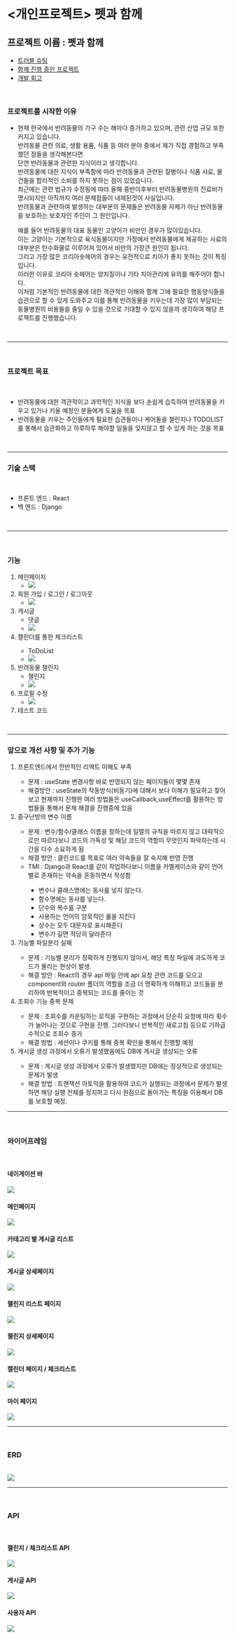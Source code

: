 <h1><개인프로젝트> 펫과 함께 </h1>

<h2> 프로젝트 이름 : 펫과 함께 </h2>

<ul>
    <li><a href="https://github.com/timeiscoal/pet_with_me/wiki/%ED%8A%B8%EB%9F%AC%EB%B8%94-%EC%8A%88%ED%8C%85"> 트러블 슈팅 </a></li>
    <li><a href="https://github.com/timeiscoal/flask_project_"> 함께 진행 중인 프로젝트 </a></li>
    <li><a href="https://hypnotic-step-397.notion.site/PET-996efaf401704a828dd6e25b244dbafd"> 개발 회고</a></li>
</ul>

<br />

<h3> 프로젝트를 시작한 이유 </h3>
    <ul>
        <li>
        <p>현재 한국에서 반려동물의 가구 수는 해마다 증가하고 있으며, 관련 산업 규모 또한 커지고 있습니다. <br/> 
        반려동물 관련 의료, 생활 용품, 식품 등 여러 분야 중에서 제가 직접 경험하고 부족했던 점들을 생각해본다면<br/> 단연 반려동물과 관련한 지식이라고 생각합니다. <br/>
        반려동물에 대한 지식이 부족함에 따라 반려동물과 관련된 질병이나 식품 사료, 물건들을 합리적인 소비를 하지 못하는 점이 있었습니다.<br/>
        최근에는 관련 법규가 수정됨에 따라 올해 중반이후부터 반려동물병원의 진료비가 명시되지만 아직까지 여러 문제점들이 내제된것이 사실입니다.<br/>
        반려동물과 관련하여 발생하는 대부분의 문제들은 반려동물 자체가 아닌 반려동물을 보호하는 보호자인 주인이 그 원인입니다.<br/></p>
        <p>
        예를 들어 반려동물의 대표 동물인 고양이가 비만인 경우가 많이있습니다.<br/>
        이는 고양이는 기본적으로 육식동물이지만 가정에서 반려동물에게 제공하는 사료의 대부분은 탄수화물로 이루어져 있어서 비만의 가장큰 원인이 됩니다.<br/>
        그리고 가장 많은 코리아숏헤어의 경우는 유전적으로 치아가 좋지 못하는 것이 특징입니다. <br/>이러한 이유로 코리아 숏헤어는 양치질이나 기타 치아관리에 유의를 해주어야 합니다.<br/>
        이처럼 기본적인 반려동물에 대한 객관적인 이해와 함께 그에 필요한 행동양식들을 습관으로 할 수 있게 도와주고 이를 통해 반려동물을 키우는데 가장 많이 부담되는 동물병원의 비용들을 줄일 수 있을 것으로 기대할 수 있지 않을까 생각하여 해당 프로젝트를 진행했습니다.</p>
        </li>
    </ul>
<br/>    
<hr/>
<br/>
<h3> 프로젝트 목표 </h3>
<br/>
    <ul>
        <li>반려동물에 대한 객관적이고 과학적인 지식을 보다 손쉽게 습득하여 반려동물을 키우고 있거나 키울 예정인 분들에게 도움을 목표</li>
        <li>반려동물을 키우는 주인들에게 필요한 습관들이나 케어들을 챌린지나 TODOLIST를 통해서 습관화하고 하루하루 해야할 일들을 잊지않고 할 수 있게 하는 것을 목표</li>
    </ul>
<br/>
<hr/>
<h3> 기술 스택 </h3>
<br/>
    <ul>
        <li>프론트 엔드 : React</li>
        <li>백 엔드 : Django</li>
    </ul>
<br/>
<hr/>
<br/>
<h3> 기능 </h3>
    <ol>
        <li>메인페이지
            <ul>
                <li><img src="https://user-images.githubusercontent.com/113073492/231358862-560b0362-8a37-4107-b79a-639ad7385732.gif"></li>
            </ul>
        </li>
        <li>회원 가입 / 로그인 / 로그아웃 
            <ul>
                <li><img src="https://user-images.githubusercontent.com/113073492/231358864-847bc7ab-6915-47f5-b047-5b47d0a84577.gif"></li>
            </ul>
        </li>
        <li>게시글
            <ul>
                <li>댓글</li>
                <li><img src="https://user-images.githubusercontent.com/113073492/231358847-3a1772ca-fb0d-404b-b4a6-646a4ebdf2bb.gif"/></li>
            </ul>
        </li>
        <li>캘린더를 통한 체크리스트</li>    
            <ul>
                <li>ToDoList</li><li> <img src="https://user-images.githubusercontent.com/113073492/231358858-2ad6dffa-c434-420a-a6ba-3a5ca02d7afc.gif"></li>
            </ul>
        <li>반려동물 챌린지
            <ul>
                <li>챌린지</li><li> <img  src= "https://user-images.githubusercontent.com/113073492/231358854-d0cf6897-0a42-4875-b948-e9331ed8a414.gif"/></li>
            </ul>
        </li>
        <li>프로필 수정
            <ul>
                <li><img src="https://user-images.githubusercontent.com/113073492/231358866-2b9eead4-5fe0-46eb-823a-843abe3ac547.gif"></li>
            </ul>
        </li>
        <li>테스트 코드</li>
    </ol>
    <br/>
<hr/>
<h3>앞으로 개선 사항 및 추가 기능</h3>
    <ol>
        <li>프론트엔드에서 전반적인 리액트 이해도 부족</li>
        <ul>
            <li>문제 : useState 변경사항 바로 반영되지 않는 페이지들이 몇몇 존재</li>
            <li>해결방안 : useState의 작동방식(비동기)에 대해서 보다 이해가 필요하고 찾아보고 현재까지 진행한 여러 방법들은 useCallback,useEffect를 활용하는 방법들을 통해서 문제 해결을 진행중에 있음</li>
        </ul>
        <li>중구난방의 변수 이름</li>
        <ul>
            <li>문제 : 변수/함수/클래스 이름을 정하는데 일렬의 규칙을 따르지 않고 대략적으로만 따르다보니 코드의 가독성 및 해당 코드의 역할이 무엇인지 파악하는데 시간을 다수 소요하게 됨</li>
            <li>해결 방안 : 클린코드를 목표로 여러 약속들을 잘 숙지해 반영 진행</li>
            <li>TMI : Django과 React를 같이 작업하다보니 이름을 카멜케이스와 같이 언어별로 존재하는 약속을 혼동하면서 작성함</li>
            <ul>
                <li>변수나 클래스명에는 동사를 넣지 않는다.</li>
                <li>함수명에는 동사를 넣는다.</li>
                <li>단수와 복수를 구분</li>
                <li>사용하는 언어의 암묵적인 룰을 지킨다</li>
                <li>상수는 모두 대문자로 표시해준다</li>
                <li>변수가 길면 적당히 달라준다</li>
            </ul>
        </ul>
        <li>기능별 파일분리 실패</li>
        <ul>
            <li>문제 : 기능별 분리가 정확하게 진행되지 않아서, 해당 특정 파일에 과도하게 코드가 몰리는 현상이 발생.</li>
            <li>해결 방안 : React의 경우 api 파일 안에 api 요청 관련 코드를 모으고 component와 router 폴더의 역할을 조금 더 명확하게 이해하고 코드들을 분리하여 반복적이고 중복되는 코드를 줄이는 것</li>
        </ul>
        <li>조회수 기능 중복 문제</li>
        <ul>
            <li>문제 : 조회수를 카운팅하는 로직을 구현하는 과정에서 단순히 요청에 따라 횟수가 늘어나는 것으로 구현을 진행. 그러다보니 반복적인 새로고침 등으로 기하급수적으로 조회수 증가</li>
            <li>해결 방법 : 세션이나 쿠키를 통해 중복 확인을 통해서 진행할 예정</li>
        </ul>
        <li>게시글 생성 과정에서 오류가 발생했음에도 DB에 게시글 생성되는 오류</li>
            <ul>
                <li>문제 : 게시글 생성 과정에서 오류가 발생했지만 DB에는 정상적으로 생성되는 문제가 발생</li>
                <li>해결 방법 : 트랜잭션 아토믹을 활용하여 코드가 실행되는 과정에서 문제가 발생하면 해당 실행 전체를 정지하고 다시 원점으로 돌아가는 특징을 이용해서 DB를 보호할 예정.</li>
            </ul>
    </ol>
<hr/>
<br/>
<h3> 와이어프레임 </h3>
<br/>
<h4>네이게이션 바</h4>
<image src="https://user-images.githubusercontent.com/113073492/231344743-f5e629be-4590-44a8-9251-ff2f5fabad25.png">
<h4>메인페이지</h4>
<image src="https://user-images.githubusercontent.com/113073492/231344746-c1ec86b1-f089-4abc-ab59-2f707c5ca10e.png">
<h4>카테고리 별 게시글 리스트</h4>
<image src="https://user-images.githubusercontent.com/113073492/231344752-f1d06883-38d0-4efa-b031-973830b33c5b.png">
<h4>게시글 상세페이지</h4>
<image src="https://user-images.githubusercontent.com/113073492/231344753-374e1576-3350-4a00-9326-fa59f24c1d87.png">
<h4>챌린지 리스트 페이지</h4>
<image src="https://user-images.githubusercontent.com/113073492/231344755-c9be9ad8-4318-4320-b8c5-22d1aac527d4.png">
<h4>챌린지 상세페이지</h4>
<image src="https://user-images.githubusercontent.com/113073492/231344720-19d54613-a7e4-49b9-98ba-d408fa6af3f6.png">
<h4>캘린더 페이지 / 체크리스트 </h4>
<image src="https://user-images.githubusercontent.com/113073492/231344726-be5e97ed-3800-4995-94eb-a4642de67561.png">
<h4>마이 페이지</h4>
<image src="https://user-images.githubusercontent.com/113073492/231344728-82e1e5c6-1589-4f1c-a7c7-5ffbf43d09e0.png">

<hr/>
<br/>
<h3> ERD </h3>
<br/>
<image src="https://user-images.githubusercontent.com/113073492/231345142-5a179ea7-960f-4c2a-a2dd-980564860612.png" />

<hr/>
<br/>
<h3> API </h3>
<br/>
<h4>챌린지 / 체크리스트 API</h4>
<image src="https://user-images.githubusercontent.com/113073492/231344734-025d821c-0636-48b4-98c2-354e003b2712.png">
<h4>게시글 API</h4>
<image src="https://user-images.githubusercontent.com/113073492/231344738-5e40d5d2-39e8-4e8e-b7d4-33b430b5ed51.png">
<h4>사용자 API</h4>
<image src="https://user-images.githubusercontent.com/113073492/231344741-1bae1c50-bf34-46a7-930d-8b214c9d3fca.png">





